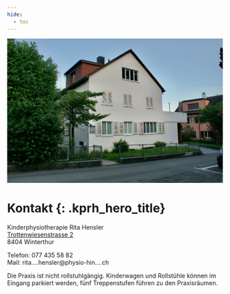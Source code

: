 ```yaml
---
hide:
  - toc
---
```


<img class="kprh_hero kprh_hero_haus" src="../assets/haus.jpg" alt="">

# Kontakt {: .kprh_hero_title}

Kinderphysiotherapie Rita Hensler<br>
[Trottenwiesenstrasse 2](https://goo.gl/maps/jtMMF69RpJs3jQjHA)<br>
8404 Winterthur<br>

Telefon: 077 435 58 82<br>
Mail: <!-- fhetydagzzzgjds --> rita.<span class="blockspam" aria-hidden="true">...</span>hensler@<!-- sdfjsdhfkjypcs -->physio-hin<!-- asjoxp --><span class="blockspam" aria-hidden="true">...</span>.ch

Die Praxis ist  nicht rollstuhlgängig. Kinderwagen und Rollstühle können im Eingang parkiert werden, fünf Treppenstufen führen zu den Praxisräumen. 


